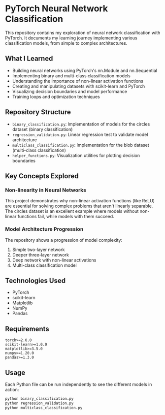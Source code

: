 # PyTorch Neural Network Classification

This repository contains my exploration of neural network classification with PyTorch. It documents my learning journey implementing various classification models, from simple to complex architectures.

## What I Learned

- Building neural networks using PyTorch's nn.Module and nn.Sequential
- Implementing binary and multi-class classification models
- Understanding the importance of non-linear activation functions
- Creating and manipulating datasets with scikit-learn and PyTorch
- Visualizing decision boundaries and model performance
- Training loops and optimization techniques

## Repository Structure

- `binary_classification.py`: Implementation of models for the circles dataset (binary classification)
- `regression_validation.py`: Linear regression test to validate model architecture
- `multiclass_classification.py`: Implementation for the blob dataset (multi-class classification)
- `helper_functions.py`: Visualization utilities for plotting decision boundaries

## Key Concepts Explored

### Non-linearity in Neural Networks

This project demonstrates why non-linear activation functions (like ReLU) are essential for solving complex problems that aren't linearly separable. The circles dataset is an excellent example where models without non-linear functions fail, while models with them succeed.

### Model Architecture Progression

The repository shows a progression of model complexity:
1. Simple two-layer network
2. Deeper three-layer network
3. Deep network with non-linear activations
4. Multi-class classification model

## Technologies Used

- PyTorch
- scikit-learn
- Matplotlib
- NumPy
- Pandas

## Requirements

```
torch>=2.0.0
scikit-learn>=1.0.0
matplotlib>=3.5.0
numpy>=1.20.0
pandas>=1.3.0
```

## Usage

Each Python file can be run independently to see the different models in action:

```bash
python binary_classification.py
python regression_validation.py
python multiclass_classification.py
```